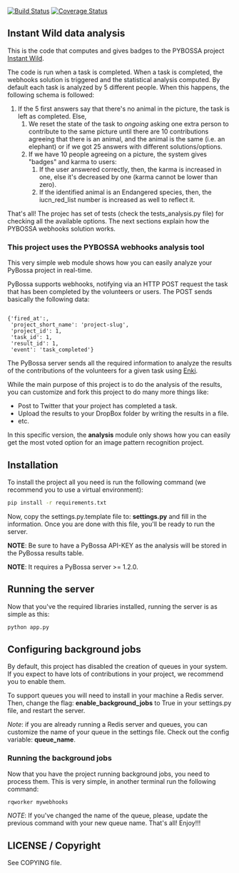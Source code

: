 [![Build
Status](https://travis-ci.org/Scifabric/webhooks.svg)](https://travis-ci.org/Scifabric/webhooks)
[![Coverage Status](https://img.shields.io/coveralls/PyBossa/webhooks.svg)](https://coveralls.io/r/PyBossa/webhooks?branch=master)
## Instant Wild data analysis

This is the code that computes and gives badges to the PYBOSSA project [Instant Wild](https://instantwild.zsl.org).

The code is run when a task is completed. When a task is completed, the webhooks solution is triggered and the 
statistical analysis computed. By default each task is analyzed by 5 different people. When this happens, the
following schema is followed:

1. If the 5 first answers say that there's no animal in the picture, the task is left as completed. Else,
    1. We reset the state of the task to *ongoing* asking one extra person to contribute to the same picture
       until there are 10 contributions agreeing that there is an animal, and the animal is the same (i.e. an
       elephant) or if we got 25 answers with different solutions/options.
    2. If we have 10 people agreeing on a picture, the system gives "badges" and karma to users:
        1. If the user answered correctly, then, the karma is increased in one, else it's decreased by one (karma cannot be lower than zero).
        2. If the identified animal is an Endangered species, then, the iucn_red_list number is increased as well to reflect it.


That's all! The projec has set of tests (check the tests_analysis.py file) for checking all the available options. The next sections
explain how the PYBOSSA webhooks solution works.

### This project uses the PYBOSSA webhooks analysis tool

This very simple web module shows how you can easily analyze your PyBossa
project in real-time.

PyBossa supports webhooks, notifying via an HTTP POST request the task that has
been completed by the volunteers or users. The POST sends basically the
following data:

```

{'fired_at':,
 'project_short_name': 'project-slug',
 'project_id': 1,
 'task_id': 1,
 'result_id': 1,
 'event': 'task_completed'} 

```

The PyBossa server sends all the required information to analyze the results of
the contributions of the volunteers for a given task using
[Enki](https://github.com/PyBossa/enki).

While the main purpose of this project is to do the analysis of the results,
you can customize and fork this project to do many more things like:

 * Post to Twitter that your project has completed a task.
 * Upload the results to your DropBox folder by writing the results in a file.
 * etc.

In this specific version, the **analysis** module only shows how you can easily 
get the most voted option for an image pattern recognition project.

## Installation

To install the project all you need is run the following command (we recommend
you to use a virtual environment):

```bash
pip install -r requirements.txt
```

Now, copy the settings.py.template file to: **settings.py** and fill in the
information. Once you are done with this file, you'll be ready to run the
server.

**NOTE**: Be sure to have a PyBossa API-KEY as the analysis will be stored in the 
PyBossa results table.

**NOTE**: It requires a PyBossa server >= 1.2.0.



## Running the server

Now that you've the required libraries installed, running the server is as
simple as this:

```bash
python app.py
```

## Configuring background jobs

By default, this project has disabled the creation of queues in your system. If
you expect to have lots of contributions in your project, we recommend you to
enable them.

To support queues you will need to install in your machine a Redis server.
Then, change the flag: **enable_background_jobs** to True in your settings.py
file, and restart the server. 

*Note*: if you are already running a Redis server and queues, you can customize
the name of your queue in the settings file. Check out the config variable:
**queue_name**.

### Running the background jobs

Now that you have the project running background jobs, you need to process
them. This is very simple, in another terminal run the following command:

```bash
rqworker mywebhooks
```

*NOTE*: If you've changed the name of the queue, please, update the previous
command with your new queue name. That's all! Enjoy!!!

## LICENSE / Copyright

See COPYING file.
